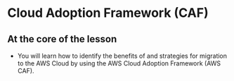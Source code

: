 # Cloud Adoption Framework (CAF)

## At the core of the lesson
- You will learn how to identify the benefits of and strategies for migration to the AWS Cloud by using the AWS Cloud Adoption Framework (AWS CAF).

